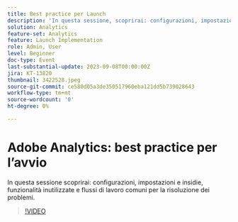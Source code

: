 ```yaml
---
title: Best practice per Launch
description: 'In questa sessione, scoprirai: configurazioni, impostazioni e insidie, funzionalità inutilizzate e flussi di lavoro comuni per la risoluzione dei problemi.'
solution: Analytics
feature-set: Analytics
feature: Launch Implementation
role: Admin, User
level: Beginner
doc-type: Event
last-substantial-update: 2023-09-08T00:00:00Z
jira: KT-13820
thumbnail: 3422528.jpeg
source-git-commit: ce580d05a3de350517960eba121dd5b739028643
workflow-type: tm+mt
source-wordcount: '0'
ht-degree: 0%

---
```



# Adobe Analytics: best practice per l’avvio

In questa sessione scoprirai: configurazioni, impostazioni e insidie, funzionalità inutilizzate e flussi di lavoro comuni per la risoluzione dei problemi.

>[!VIDEO](https://video.tv.adobe.com/v/3422528/?learn=on)
